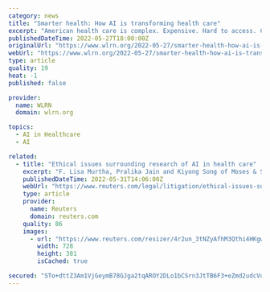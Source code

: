 ```yaml
---
category: news
title: "Smarter health: How AI is transforming health care"
excerpt: "American health care is complex. Expensive. Hard to access. Could artificial intelligence change that? In the first episode in our series Smarter health, we explore the potential"
publishedDateTime: 2022-05-27T18:00:00Z
originalUrl: "https://www.wlrn.org/2022-05-27/smarter-health-how-ai-is-transforming-health-care"
webUrl: "https://www.wlrn.org/2022-05-27/smarter-health-how-ai-is-transforming-health-care"
type: article
quality: 19
heat: -1
published: false

provider:
  name: WLRN
  domain: wlrn.org

topics:
  - AI in Healthcare
  - AI

related:
  - title: "Ethical issues surrounding research of AI in health care"
    excerpt: "F. Lisa Murtha, Pralika Jain and Kiyong Song of Moses & Singer LLP discuss the ethical issues that arise in research on artificial intelligence for health care, such as in patient safety, data collection and transparency."
    publishedDateTime: 2022-05-31T14:06:00Z
    webUrl: "https://www.reuters.com/legal/litigation/ethical-issues-surrounding-research-ai-health-care-2022-05-31/"
    type: article
    provider:
      name: Reuters
      domain: reuters.com
    quality: 86
    images:
      - url: "https://www.reuters.com/resizer/4r2un_3tNZyAfhM3Qthi4HKgw34=/728x381/smart/filters:quality(80)/cloudfront-us-east-2.images.arcpublishing.com/reuters/YK6G3P7MZFO5DIKCK6L45SGSDM.jpg"
        width: 728
        height: 381
        isCached: true

secured: "STo+dttZ3Am1VjGeymB78GJga2tqAROY2DLo1bCSrn3JtTB6F3+eZmd2udcVu4qLgU55nd7dQxPstuCzaSLtM0exMZNWxrqd9XunygFVfbDD6PXNUrNhDSTc2/VQJZCRbQ+n6HmuGYTOIeN/sksW/qmqJ/shCiL2Mcxy1vw6m+i4MvDGSijxfv7P8tv1gjgSwVW/wlcGK87siBYYGIE/qQGExsznY/AckZfM1FkWmWwmyEuYHkrYuakorMVPNjiYnZLO+Ims4KM+R4+pB7S6O6AuqwaBkfQJfUmqMz2KBOINGhdyzXViOjeZxoY9y9i5+4iozfajrgTHO66a8w9/05EQ/+jdNAH9zYkG0yZDZAE=;PzhXOggqfMY7LZYCM0lQ0A=="
---
```


